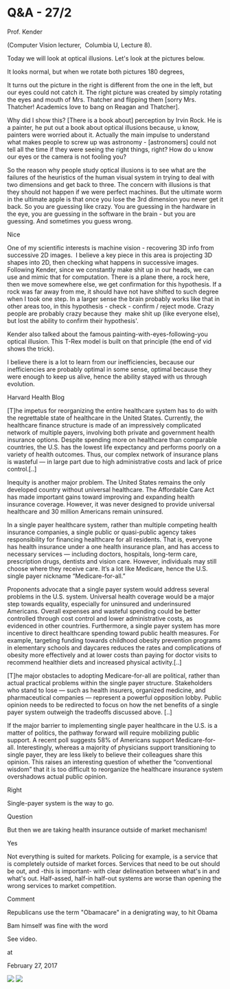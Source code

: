 # Q&A - 27/2


Prof. Kender

(Computer Vision lecturer,  Columbia U, Lecture 8).

Today we will look at optical illusions. Let's look at the pictures below.





It looks normal, but when we rotate both pictures 180 degrees,







It turns out the picture in the right is different from the one in the left, but our eyes could not catch it. The right picture was created by simply rotating the eyes and mouth of Mrs. Thatcher and flipping them [sorry Mrs. Thatcher! Academics love to bang on Reagan and Thatcher]. 

Why did I show this? [There is a book about] perception by Irvin Rock. He is a painter, he put out a book about optical illusions because, u know, painters were worried about it. Actually the main impulse to understand what makes people to screw up was astronomy - [astronomers] could not tell all the time if they were seeing the right things, right? How do u know our eyes or the camera is not fooling you?




So the reason why people study optical illusions is to see what are the failures of the heuristics of the human visual system in trying to deal with two dimensions and get back to three. The concern with illusions is that they should not happen if we were perfect machines. But the ultimate worm in the ultimate apple is that once you lose the 3rd dimension you never get it back. So you are guessing like crazy. You are guessing in the hardware in the eye, you are guessing in the software in the brain - but you are guessing. And sometimes you guess wrong. 




Nice



One of my scientific interests is machine vision - recovering 3D info from successive 2D images.  I believe a key piece in this area is projecting 3D shapes into 2D, then checking what happens in successive images. Following Kender, since we constantly make shit up in our heads, we can use and mimic that for computation. There is a plane there, a rock here, then we move somewhere else, we get confirmation for this hypothesis. If a rock was far away from me, it should have not have shifted to such degree when I took one step. In a larger sense the brain probably works like that in other areas too, in this hypothesis - check - confirm / reject mode. Crazy people are probably crazy because they  make shit up (like everyone else), but lost the ability to confirm their hypothesis'. 



Kender also talked about the famous painting-with-eyes-following-you optical illusion. This T-Rex model is built on that principle (the end of vid shows the trick). 



I believe there is a lot to learn from our inefficiencies, because our inefficiencies are probably optimal in some sense, optimal because they were enough to keep us alive, hence the ability stayed with us through evolution. 

Harvard Health Blog

[T]he impetus for reorganizing the entire healthcare system has to do with the regrettable state of healthcare in the United States. Currently, the healthcare finance structure is made of an impressively complicated network of multiple payers, involving both private and government health insurance options. Despite spending more on healthcare than comparable countries, the U.S. has the lowest life expectancy and performs poorly on a variety of health outcomes. Thus, our complex network of insurance plans is wasteful — in large part due to high administrative costs and lack of price control.[..]

Inequity is another major problem. The United States remains the only developed country without universal healthcare. The Affordable Care Act has made important gains toward improving and expanding health insurance coverage. However, it was never designed to provide universal healthcare and 30 million Americans remain uninsured.

In a single payer healthcare system, rather than multiple competing health insurance companies, a single public or quasi-public agency takes responsibility for financing healthcare for all residents. That is, everyone has health insurance under a one health insurance plan, and has access to necessary services — including doctors, hospitals, long-term care, prescription drugs, dentists and vision care. However, individuals may still choose where they receive care. It’s a lot like Medicare, hence the U.S. single payer nickname “Medicare-for-all.”

Proponents advocate that a single payer system would address several problems in the U.S. system. Universal health coverage would be a major step towards equality, especially for uninsured and underinsured Americans. Overall expenses and wasteful spending could be better controlled through cost control and lower administrative costs, as evidenced in other countries. Furthermore, a single payer system has more incentive to direct healthcare spending toward public health measures. For example, targeting funding towards childhood obesity prevention programs in elementary schools and daycares reduces the rates and complications of obesity more effectively and at lower costs than paying for doctor visits to recommend healthier diets and increased physical activity.[..]

[T]he major obstacles to adopting Medicare-for-all are political, rather than actual practical problems within the single payer structure. Stakeholders who stand to lose — such as health insurers, organized medicine, and pharmaceutical companies — represent a powerful opposition lobby. Public opinion needs to be redirected to focus on how the net benefits of a single payer system outweigh the tradeoffs discussed above. [..]

If the major barrier to implementing single payer healthcare in the U.S. is a matter of politics, the pathway forward will require mobilizing public support. A recent poll suggests 58% of Americans support Medicare-for-all. Interestingly, whereas a majority of physicians support transitioning to single payer, they are less likely to believe their colleagues share this opinion. This raises an interesting question of whether the “conventional wisdom” that it is too difficult to reorganize the healthcare insurance system overshadows actual public opinion.



Right



Single-payer system is the way to go.

Question

But then we are taking health insurance outside of market mechanism!

Yes

Not everything is suited for markets. Policing for example, is a service that is completely outside of market forces. Services that need to be out should be out, and -this is important- with clear delineation between what's in and what's out. Half-assed, half-in half-out systems are worse than opening the wrong services to market competition.

Comment

Republicans use the term "Obamacare" in a denigrating way, to hit Obama

Bam himself was fine with the word

See video.









at

February 27, 2017















![](Screenshot%2Bfrom%2B2017-02-26%2B23-01-56.png)
![](Screenshot%2Bfrom%2B2017-02-26%2B23-02-07.png)
